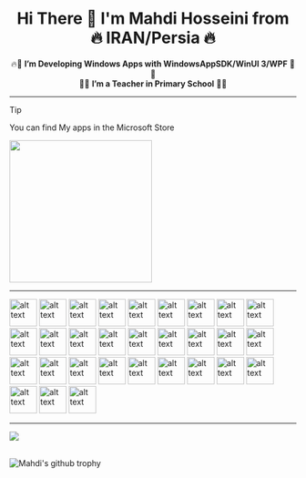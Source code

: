 <h1 align="center"> Hi There 👋 I'm Mahdi Hosseini from 🔥 IRAN/Persia 🔥</h1>

<p align="center">
🔥🚀 <b>I’m Developing Windows Apps with WindowsAppSDK/WinUI 3/WPF</b> 🚀🔥
<br>
🧑‍🏫 <b>I’m a Teacher in Primary School</b> 🧑‍🏫	
</p>

---

> [!TIP]
> You can find My apps in the Microsoft Store
<a href="https://apps.microsoft.com/search/publisher?name=Mahdi+Hosseini&hl=en-us&gl=PL">
  <img align="center" src="https://get.microsoft.com/images/en-us%20dark.svg" width="250" />
</a>

---

[<img src="https://user-images.githubusercontent.com/9213496/100453274-f6af9e00-30cf-11eb-9007-d7264c399f8f.png" alt="alt text" width="48" height="48">](https://www.adobe.com/products/photoshop.html) 
[<img src="https://user-images.githubusercontent.com/9213496/100454663-9a9a4900-30d2-11eb-8e49-8949f91033f2.png" alt="alt text" width="48" height="48">](https://developer.android.com/studio)
[<img src="https://user-images.githubusercontent.com/9213496/100453281-f8796180-30cf-11eb-8713-5d46659acf9a.png" alt="alt text" width="48" height="48">](https://azure.microsoft.com/en-us/)
[<img src="https://user-images.githubusercontent.com/9213496/100454668-9c640c80-30d2-11eb-8a65-40433fdf733a.png" alt="alt text" width="48" height="48">](https://cakebuild.net/)
[<img src="https://user-images.githubusercontent.com/9213496/100453284-f911f800-30cf-11eb-8891-c4103abda810.png" alt="alt text" width="48" height="48">](https://www.techsmith.com/video-editor.html)
[<img src="https://user-images.githubusercontent.com/9213496/100454535-5444ea00-30d2-11eb-8047-a98c45bf2a50.png" alt="alt text" width="48" height="48">](https://docs.microsoft.com/en-us/dotnet/csharp/)
[<img src="https://user-images.githubusercontent.com/9213496/100453290-fa432500-30cf-11eb-9793-f6abaa0ef8e8.png" alt="alt text" width="48" height="48">](https://www.debian.org/)
[<img src="https://user-images.githubusercontent.com/9213496/100453292-fadbbb80-30cf-11eb-9730-f16051fe2e2f.png" alt="alt text" width="48" height="48">](https://git-scm.com)
[<img src="https://user-images.githubusercontent.com/9213496/100454737-c289ac80-30d2-11eb-8dfd-186678751153.png" alt="alt text" width="48" height="48">](https://github.com)
[<img src="https://user-images.githubusercontent.com/9213496/100454706-b3a2fa00-30d2-11eb-9e6d-8d4d8f3a4e44.png" alt="alt text" width="48" height="48">](https://github.com/HandyOrg)
[<img src="https://user-images.githubusercontent.com/9213496/100453302-fc0ce880-30cf-11eb-865f-d20c961f7997.png" alt="alt text" width="48" height="48">](https://www.java.com/en/)
[<img src="https://user-images.githubusercontent.com/9213496/100453307-fca57f00-30cf-11eb-9eaf-16fe03f3f611.png" alt="alt text" width="48" height="48">](https://www.kali.org/)
[<img src="https://user-images.githubusercontent.com/9213496/100454537-55761700-30d2-11eb-915a-25ae7e09368e.png" alt="alt text" width="48" height="48">](https://kotlinlang.org)
[<img src="https://user-images.githubusercontent.com/9213496/100453313-fd3e1580-30cf-11eb-9880-3b6b268d663c.png" alt="alt text" width="48" height="48">](https://www.linux.org/)
[<img src="https://user-images.githubusercontent.com/9213496/100454880-ffee3a00-30d2-11eb-83ff-4ee4be7dc86b.png" alt="alt text" width="48" height="48">](https://www.microsoft.com/en-us/edge)
[<img src="https://user-images.githubusercontent.com/9213496/100453317-fe6f4280-30cf-11eb-8495-cf9ab170f5df.png" alt="alt text" width="48" height="48">](https://www.office.com/)
[<img src="https://user-images.githubusercontent.com/9213496/100453323-fe6f4280-30cf-11eb-87cc-f3da8af32944.png" alt="alt text" width="48" height="48">](https://www.microsoft.com/en-us/sql-server/sql-server-downloads)
[<img src="https://user-images.githubusercontent.com/9213496/100454540-560ead80-30d2-11eb-8291-225f05f267f5.png" alt="alt text" width="48" height="48">](https://github.com/dotnet/core)
[<img src="https://user-images.githubusercontent.com/9213496/100453330-ffa06f80-30cf-11eb-8c71-d981220ca5be.png" alt="alt text" width="48" height="48">](https://nodejs.org/en/)
[<img src="https://user-images.githubusercontent.com/9213496/100453333-00390600-30d0-11eb-902a-dfe24b9f45de.png" alt="alt text" width="48" height="48">](https://www.python.org/)
[<img src="https://user-images.githubusercontent.com/9213496/100453335-00d19c80-30d0-11eb-8681-d11a2c0837df.png" alt="alt text" width="48" height="48">](https://www.raspberrypi.org/)
[<img src="https://user-images.githubusercontent.com/9213496/100453337-00d19c80-30d0-11eb-96ed-5725a0e40fb5.png" alt="alt text" width="48" height="48">](https://stackoverflow.com/)
[<img src="https://user-images.githubusercontent.com/9213496/100453338-016a3300-30d0-11eb-91e9-ae4e1b1fc9d6.png" alt="alt text" width="48" height="48">](https://ubuntu.com/)
[<img src="https://user-images.githubusercontent.com/9213496/100453340-0202c980-30d0-11eb-86b9-c2c44c8fbfea.png" alt="alt text" width="48" height="48">](https://visualstudio.microsoft.com/)
[<img src="https://user-images.githubusercontent.com/9213496/100453343-029b6000-30d0-11eb-9f35-ddceaa73e0b1.png" alt="alt text" width="48" height="48">](https://visualstudio.microsoft.com/)
[<img src="https://user-images.githubusercontent.com/9213496/100453345-0333f680-30d0-11eb-9316-6156965bbc84.png" alt="alt text" width="48" height="48">](https://visualstudio.microsoft.com/)
[<img src="https://user-images.githubusercontent.com/9213496/100453347-03cc8d00-30d0-11eb-90f6-dde0e5a6136c.png" alt="alt text" width="48" height="48">](https://wordpress.org/download/)
[<img src="https://user-images.githubusercontent.com/9213496/100453351-04652380-30d0-11eb-82b7-2285ee259d96.png" alt="alt text" width="48" height="48">](https://dotnet.microsoft.com/apps/xamarin)
[<img src="https://user-images.githubusercontent.com/9213496/100453354-04652380-30d0-11eb-87de-a577acd2f62f.png" alt="alt text" width="48" height="48">](https://docs.microsoft.com/en-us/dotnet/desktop/wpf/fundamentals/xaml?view=netdesktop-5.0)
[<img src="https://raw.githubusercontent.com/ghost1372/DevWinUI/refs/heads/main/VSIX/DevWinUI_Template/WinUIApp/Assets/AppIcon.png" alt="alt text" width="48" height="48">](https://learn.microsoft.com/en-us/windows/windows-app-sdk/api/winrt/microsoft.ui.xaml.controls)

---

<a href="https://github.com/ghost1372">
  <img align="center" src="https://github-readme-stats.vercel.app/api?username=ghost1372&show_icons=true&count_private=true&include_all_commits=true" />
</a>
<br>
<br>

![Mahdi's github trophy](https://github-profile-trophy.vercel.app/?username=ghost1372&row=1)
